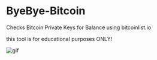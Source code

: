 # ByeBye-Bitcoin
Checks Bitcoin Private Keys for Balance using bitcoinlist.io

this tool is for educational purposes ONLY!

![gif](https://i.imgur.com/Ydre6cR.gif)
